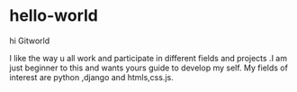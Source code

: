 # hello-world
hi Gitworld

I like the way u all work and participate in different fields and projects .I am just beginner to this and wants yours guide to develop my self.
My fields of interest are python ,django and htmls,css.js.
